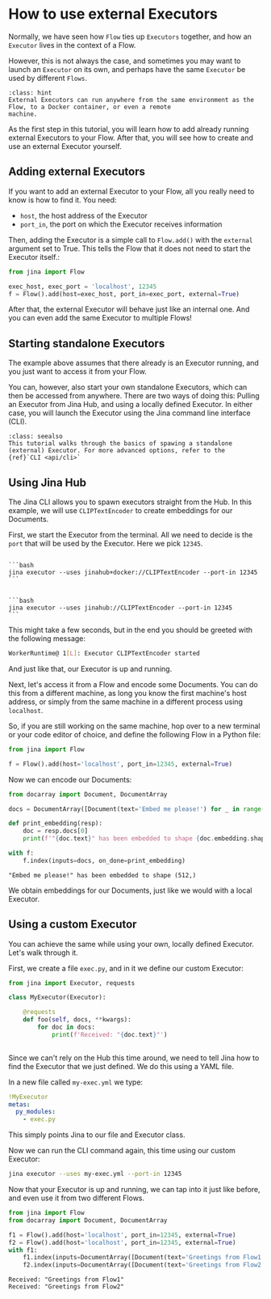 # How to use external Executors

Normally, we have seen how `Flow` ties up `Executors` together, and how an `Executor` lives in the context of a Flow.

However, this is not always the case, and sometimes you may want to launch an `Executor` on its own, and perhaps have the same
`Executor` be used by different `Flows`.


````{admonition} Where can external Executors run?
:class: hint
External Executors can run anywhere from the same environment as the Flow, to a Docker container, or even a remote
machine.
````

As the first step in this tutorial, you will learn how to add already running external Executors to your Flow.
After that, you will see how to create and use an external Executor yourself.

## Adding external Executors

If you want to add an external Executor to your Flow, all you really need to know is how to find it.
You need:

- `host`, the host address of the Executor
- `port_in`, the port on which the Executor receives information

Then, adding the Executor is a simple call to `Flow.add()` with the `external` argument set to True. This tells the Flow that
it does not need to start the Executor itself.:

```python
from jina import Flow

exec_host, exec_port = 'localhost', 12345
f = Flow().add(host=exec_host, port_in=exec_port, external=True)
```

After that, the external Executor will behave just like an internal one. And you can even add the same Executor to multiple
Flows!

## Starting standalone Executors

The example above assumes that there already is an Executor running, and you just want to access
it from your Flow.

You can, however, also start your own standalone Executors, which can then be accessed from anywhere. There are two
ways of doing this: Pulling an Executor from Jina Hub, and using a locally defined Executor. In either case, you will
launch the Executor using the Jina command line interface (CLI).

````{admonition} Advanced CLI options
:class: seealso
This tutorial walks through the basics of spawing a standalone (external) Executor. For more advanced options, refer to the
{ref}`CLI <api/cli>`
````

## Using Jina Hub

The Jina CLI allows you to spawn executors straight from the Hub.
In this example, we will use `CLIPTextEncoder` to create embeddings for our Documents.

First, we start the Executor from the terminal. All we need to decide is the `port` that will be used by the Executor.
Here we pick `12345`.

````{tab} Using Docker

```bash
jina executor --uses jinahub+docker://CLIPTextEncoder --port-in 12345
```

````

````{tab} Without Docker

```bash
jina executor --uses jinahub://CLIPTextEncoder --port-in 12345
```

````

This might take a few seconds, but in the end you should be greeted with the
following message:

```bash
WorkerRuntime@ 1[L]: Executor CLIPTextEncoder started
```

And just like that, our Executor is up and running.

Next, let's access it from a Flow and encode some Documents. You can do this from a different machine, as long you know
the first machine's host address, or simply from the same machine in a different process using `localhost`.

So, if you are still working on the same machine, hop over to a new terminal or your code editor of choice, and define
the following Flow in a Python file:

```python
from jina import Flow

f = Flow().add(host='localhost', port_in=12345, external=True)
```

Now we can encode our Documents:

```python
from docarray import Document, DocumentArray

docs = DocumentArray([Document(text='Embed me please!') for _ in range(5)])

def print_embedding(resp):
    doc = resp.docs[0]
    print(f'"{doc.text}" has been embedded to shape {doc.embedding.shape}')

with f:
    f.index(inputs=docs, on_done=print_embedding)
```

```console
"Embed me please!" has been embedded to shape (512,)
```

We obtain embeddings for our Documents, just like we would with a local Executor.

## Using a custom Executor

You can achieve the same while using your own, locally defined Executor. Let's walk through it.

First, we create a file `exec.py`, and in it we define our custom Executor:

```python
from jina import Executor, requests

class MyExecutor(Executor):

    @requests
    def foo(self, docs, **kwargs):
        for doc in docs:
            print(f'Received: "{doc.text}"')
            
```

Since we can't rely on the Hub this time around, we need to tell Jina how to find the Executor that we just defined.
We do this using a YAML file.

In a new file called `my-exec.yml` we type:

```yaml
!MyExecutor
metas:
  py_modules:
    - exec.py
```

This simply points Jina to our file and Executor class.

Now we can run the CLI command again, this time using our custom Executor:

```bash
jina executor --uses my-exec.yml --port-in 12345
```

Now that your Executor is up and running, we can tap into it just like before, and even use it from two different Flows.

```python
from jina import Flow
from docarray import Document, DocumentArray

f1 = Flow().add(host='localhost', port_in=12345, external=True)
f2 = Flow().add(host='localhost', port_in=12345, external=True)
with f1:
    f1.index(inputs=DocumentArray([Document(text='Greetings from Flow1') for _ in range(1)]))
    f2.index(inputs=DocumentArray([Document(text='Greetings from Flow2') for _ in range(1)]))
```

```console
Received: "Greetings from Flow1"
Received: "Greetings from Flow2"
```
